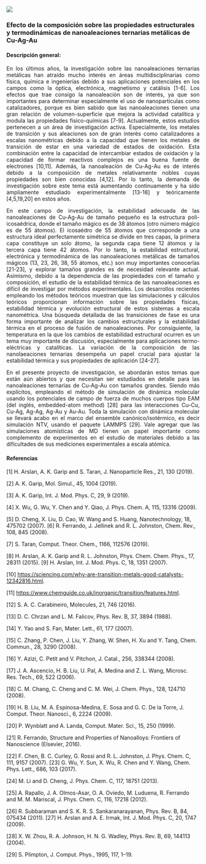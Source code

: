 ---
---
![](img/astronomy/project_image.png)

### **Efecto de la composición sobre las propiedades estructurales y termodinámicas de nanoaleaciones ternarias metálicas de Cu-Ag-Au**

#### **Descripción general:**

<p style='text-align: justify;'> En los últimos años, la investigación sobre las nanoaleaciones ternarias metálicas han atraído mucho interés en áreas multidisciplinarias como física, química e ingenierías debido a sus aplicaciones potenciales en los campos como la óptica, electrónica, magnetismo y catálisis [1-6]. Los efectos que trae consigo la nanoaleación son de interés, ya que son importantes para determinar especialmente el uso de nanopartículas como catalizadores, porque es bien sabido que las nanoaleaciones tienen una gran relación de volumen-superficie que mejora la actividad catalítica y modula las propiedades físico-químicas [7-9]. Actualmente, estos estudios pertenecen a un área de investigación activa. Especialmente, los metales de transición y sus aleaciones son de gran interés como catalizadores a escalas nanométricas debido a la capacidad que tienen los metales de transición de estar en una variedad de estados de oxidación. Esta combinación entre la capacidad de intercambiar estados de oxidación y la capacidad de formar reactivos complejos es una buena fuente de electrones [10,11]. Además, la nanoaleación de Cu-Ag-Au es de interés debido a la composición de metales relativamente nobles cuyas propiedades son bien conocidas [4,12]. Por lo tanto, la demanda de investigación sobre este tema está aumentando continuamente y ha sido ampliamente estudiado experimentalmente [13-18] y teóricamente [4,5,19,20] en estos años.</p>

<p style='text-align: justify;'> En este campo de investigación, la estabilidad adecuada de las nanoaleaciones de Cu-Ag-Au de tamaño pequeño es la estructura poli-icosaédrica, donde el tamaño mágico es de 38 átomos (otro número mágico es de 55 átomos). El icosaédro de 55 átomos que corresponde a una estructura ideal perfectamente simétrica se divide en tres capas, la primera capa constituye un solo átomo, la segunda capa tiene 12 átomos y la tercera capa tiene 42 átomos. Por lo tanto, la estabilidad estructural, electrónica y termodinámica de las nanoaleaciones metálicas de tamaños mágicos (13, 23, 26, 38, 55 átomos, etc.) son muy importantes conocerlas [21-23], y explorar tamaños grandes es de necesidad relevante actual. Asimismo, debido a la dependencia de las propiedades con el tamaño y composición, el estudio de la estabilidad térmica de las nanoaleaciones es difícil de investigar por métodos experimentales. Los desarrollos recientes empleando los métodos teóricos muestran que las simulaciones y cálculos teóricos proporcionan información sobre las propiedades físicas, estabilidad térmica y evolución estructural de estos sistemas a escala nanométrica. Una búsqueda detallada de las transiciones de fase es una forma importante de analizar los cambios estructurales y la estabilidad térmica en el proceso de fusión de nanoaleaciones. Por consiguiente, la temperatura en la que los cambios de estabilidad estructural ocurren es un tema muy importante de discusión, especialmente para aplicaciones termo-eléctricas y catalíticas. La variación de la composición de las nanolaeaciones ternarias desempeña un papel crucial para ajustar la estabilidad térmica y sus propiedades de aplicación [24-27].</p>

<p style='text-align: justify;'> En el presente proyecto de investigación, se abordarán estos temas que están aún abiertos y que necesitan ser estudiados en detalle para las nanoaleaciones ternarias de Cu-Ag-Au con tamaños grandes. Siendo más explícitos, empleando el método de simulación de dinámica molecular usando los potenciales de campo de fuerza de muchos cuerpos tipo EAM (del inglés, embedded-atom method) [28] para las interacciones Cu-Cu, Cu-Ag, Ag-Ag, Ag-Au y Au-Au. Toda la simulación con dinámica molecular se llevará acabo en el marco del ensemble canónico/isotérmico, es decir simulación NTV, usando el paquete LAMMPS [29]. Vale agregar que las simulaciones atomísticas de MD tienen un papel importante como complemento de experimentos en el estudio de materiales debido a las dificultades de sus mediciones experimentales a escala atómica.</p>

#### **Referencias**

[1] H. Arslan, A. K. Garip and S. Taran, J. Nanoparticle Res., 21, 130 (2019).

[2] A. K. Garip, Mol. Simul., 45, 1004 (2019).

[3] A. K. Garip, Int. J. Mod. Phys. C, 29, 9 (2019).

[4] X. Wu, G. Wu, Y. Chen and Y. Qiao, J. Phys. Chem. A, 115, 13316 (2009).

[5] D. Cheng, X. Liu, D. Cao, W. Wang and S. Huang, Nanotechnology, 18, 475702 (2007). [6] R. Ferrando, J. Jellinek and R. L. Johnston, Chem. Rev., 108, 845 (2008).

[7] S. Taran, Comput. Theor. Chem., 1166, 112576 (2019).

[8] H. Arslan, A. K. Garip and R. L. Johnston, Phys. Chem. Chem. Phys., 17, 28311 (2015). [9] H. Arslan, Int. J. Mod. Phys. C, 18, 1351 (2007).

[10] https://sciencing.com/why-are-transition-metals-good-catalysts-12342816.html.

[11] https://www.chemguide.co.uk/inorganic/transition/features.html.

[12] S. A. C. Carabineiro, Molecules, 21, 746 (2016).

[13] D. C. Chrzan and L. M. Falicov, Phys. Rev. B, 37, 3894 (1988).

[14] Y. Yao and S. Fan, Mater. Lett., 61, 177 (2007).

[15] C. Zhang, P. Chen, J. Liu, Y. Zhang, W. Shen, H. Xu and Y. Tang, Chem. Commun.,
28, 3290 (2008).

[16] Y. Azizi, C. Petit and V. Pitchon, J. Catal., 256, 338344 (2008).

[17] J. A. Ascencio, H. B. Liu, U. Pal, A. Medina and Z. L. Wang, Microsc. Res. Tech., 69, 522 (2006).

[18] C. M. Chang, C. Cheng and C. M. Wei, J. Chem. Phys., 128, 124710 (2008).

[19] H. B. Liu, M. A. Espinosa-Medina, E. Sosa and G. C. De la Torre, J. Comput. Theor. Nanosci., 6, 2224 (2009).

[20] P. Wynblatt and A. Landa, Comput. Mater. Sci., 15, 250 (1999).

[21] R. Ferrando, Structure and Properties of Nanoalloys: Frontiers of Nanoscience (Elsevier, 2016).

[22] F. Chen, B. C. Curley, G. Rossi and R. L. Johnston, J. Phys. Chem. C, 111, 9157 (2007). [23] G. Wu, Y. Sun, X. Wu, R. Chen and Y. Wang, Chem. Phys. Lett., 686, 103 (2017).

[24] M. Li and D. Cheng, J. Phys. Chem. C, 117, 18751 (2013).

[25] A. Rapallo, J. A. Olmos-Asar, O. A. Oviedo, M. Luduena, R. Ferrando and M. M. Mariscal, J. Phys. Chem. C, 116, 17218 (2012).

[26] R. Subbaraman and S. K. R. S. Sankaranarayanan, Phys. Rev. B, 84, 075434 (2011). [27] H. Arslan and A. E. Irmak, Int. J. Mod. Phys. C, 20, 1747 (2009).

[28] X. W. Zhou, R. A. Johnson, H. N. G. Wadley, Phys. Rev. B, 69, 144113 (2004).

[29] S. Plimpton, J. Comput. Phys., 1995, 117, 1–19.